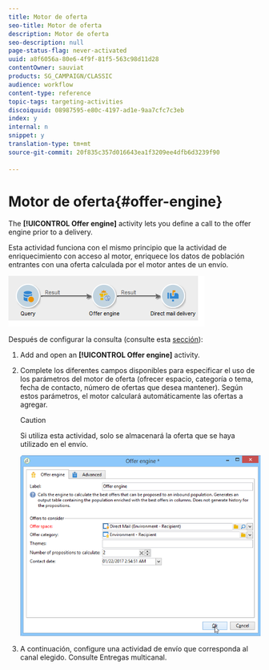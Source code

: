```yaml
---
title: Motor de oferta
seo-title: Motor de oferta
description: Motor de oferta
seo-description: null
page-status-flag: never-activated
uuid: a8f6056a-80e6-4f9f-81f5-563c98d11d28
contentOwner: sauviat
products: SG_CAMPAIGN/CLASSIC
audience: workflow
content-type: reference
topic-tags: targeting-activities
discoiquuid: 08987595-e80c-4197-ad1e-9aa7cfc7c3eb
index: y
internal: n
snippet: y
translation-type: tm+mt
source-git-commit: 20f835c357d016643ea1f3209ee4dfb6d3239f90

---
```



# Motor de oferta{#offer-engine}

The **[!UICONTROL Offer engine]** activity lets you define a call to the offer engine prior to a delivery.

Esta actividad funciona con el mismo principio que la actividad de enriquecimiento con acceso al motor, enriquece los datos de población entrantes con una oferta calculada por el motor antes de un envío.

![](assets/int_offerengine_activity2.png)

Después de configurar la consulta (consulte esta [sección](../../workflow/using/query.md)):

1. Add and open an **[!UICONTROL Offer engine]** activity.
1. Complete los diferentes campos disponibles para especificar el uso de los parámetros del motor de oferta (ofrecer espacio, categoría o tema, fecha de contacto, número de ofertas que desea mantener). Según estos parámetros, el motor calculará automáticamente las ofertas a agregar.

   >[!CAUTION]
   >
   >Si utiliza esta actividad, solo se almacenará la oferta que se haya utilizado en el envío.

   ![](assets/int_offerengine_activity1.png)

1. A continuación, configure una actividad de envío que corresponda al canal elegido. Consulte Entregas [](../../workflow/using/cross-channel-deliveries.md)multicanal.

